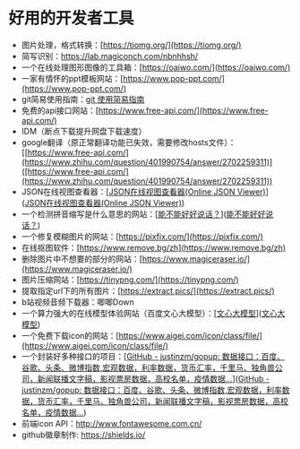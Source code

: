 # 好用的开发者工具

- 图片处理，格式转换：[https://tiomg.org/](https://tiomg.org/)
- 简写识别：https://lab.magiconch.com/nbnhhsh/
- 一个在线处理图形图像的工具箱：[https://oaiwo.com/](https://oaiwo.com/)
- 一家有情怀的ppt模板网站：[https://www.pop-ppt.com/](https://www.pop-ppt.com/)
- git简易使用指南：[git 使用简易指南](https://www.bootcss.com/p/git-guide/)
- 免费的api接口网站：[https://www.free-api.com/](https://www.free-api.com/)
- IDM（断点下载提升网盘下载速度）
- google翻译（原正常翻译功能已失效，需要修改hosts文件）：[[https://www.free-api.com/](https://www.zhihu.com/question/401990754/answer/2702259311)]([https://www.free-api.com/](https://www.zhihu.com/question/401990754/answer/2702259311))
- JSON在线视图查看器：[[JSON在线视图查看器(Online JSON Viewer)](https://www.bejson.com/jsonviewernew/)]([JSON在线视图查看器(Online JSON Viewer)](https://www.bejson.com/jsonviewernew/))
- 一个检测拼音缩写是什么意思的网站：[[能不能好好说话？](https://lab.magiconch.com/nbnhhsh/)]([能不能好好说话？](https://lab.magiconch.com/nbnhhsh/))
- 一个修复模糊图片的网站：[https://pixfix.com/](https://pixfix.com/)
- 在线抠图软件：[https://www.remove.bg/zh](https://www.remove.bg/zh)
- 删除图片中不想要的部分的网站：[https://www.magiceraser.io/](https://www.magiceraser.io/)
- 图片压缩网站：[https://tinypng.com/](https://tinypng.com/)
- 提取指定url下的所有图片：[https://extract.pics/](https://extract.pics/)
- b站视频音频下载器：唧唧Down
- 一个算力强大的在线模型体验网站（百度文心大模型）：[[文心大模型](https://wenxin.baidu.com/younger)]([文心大模型](https://wenxin.baidu.com/younger))
- 一个免费下载icon的网站：[https://www.aigei.com/icon/class/file/](https://www.aigei.com/icon/class/file/)
- 一个封装好多种接口的项目：[[GitHub - justinzm/gopup: 数据接口：百度、谷歌、头条、微博指数,宏观数据，利率数据，货币汇率，千里马、独角兽公司，新闻联播文字稿，影视票房数据，高校名单，疫情数据…](https://github.com/justinzm/gopup)]([GitHub - justinzm/gopup: 数据接口：百度、谷歌、头条、微博指数,宏观数据，利率数据，货币汇率，千里马、独角兽公司，新闻联播文字稿，影视票房数据，高校名单，疫情数据…](https://github.com/justinzm/gopup))
- 前端icon API：http://www.fontawesome.com.cn/
- github徽章制作: https://shields.io/
